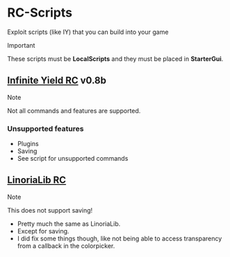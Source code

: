 # RC-Scripts
Exploit scripts (like IY) that you can build into your game

> [!IMPORTANT]
> These scripts must be **LocalScripts** and they must be placed in **StarterGui**.

## [Infinite Yield RC](Infinite%20Yield%20RC.lua) v0.8b
> [!NOTE]
> Not all commands and features are supported.

### Unsupported features
* Plugins
* Saving
* See script for unsupported commands


## [LinoriaLib RC](https://github.com/MaxxusX/RC-Scripts/raw/main/LinoriaLib%20RC.rbxm)
> [!NOTE]
> This does not support saving!

* Pretty much the same as LinoriaLib.
* Except for saving.
* I did fix some things though, like not being able to access transparency from a callback in the colorpicker.
